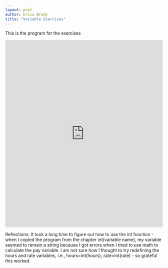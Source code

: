 ```yaml
--- 
layout: post
author: Erica Brody
title: "Variable Exercises"
---
```


This is the program for the exercises
<iframe src="https://trinket.io/embed/python/d78ace19c7" width="100%" height="600" frameborder="0" marginwidth="0" marginheight="0" allowfullscreen></iframe>

Reflections: It took a long time to figure out how to use the int function - when I copied the program from the chapter int(variable name),
my variable seemed to remain a string because I got errors when I tried to use math to calculate the pay variable. I am not sure how
I thought to try redefining the hours and rate variables, i.e., hours=int(hours), rate=int(rate) - so grateful this worked.

